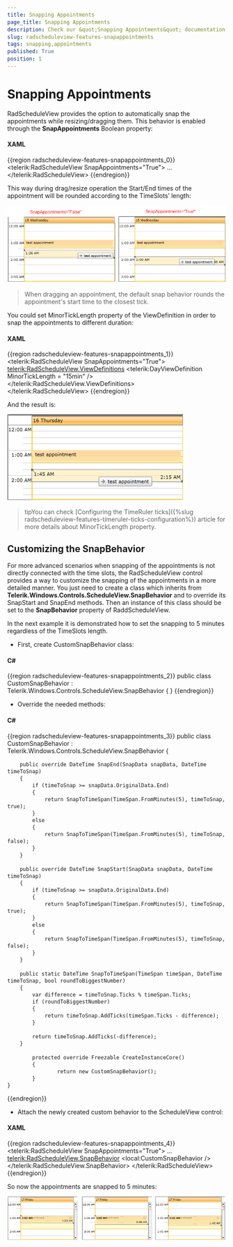```yaml
---
title: Snapping Appointments
page_title: Snapping Appointments
description: Check our &quot;Snapping Appointments&quot; documentation article for the RadScheduleView {{ site.framework_name }} control.
slug: radscheduleview-features-snapappointments
tags: snapping,appointments
published: True
position: 1
---
```


# Snapping Appointments

RadScheduleView provides the option to automatically snap the appointments while resizing/dragging them. This behavior is enabled through the __SnapAppointments__ Boolean property:

#### __XAML__

{{region radscheduleview-features-snapappointments_0}}
	<telerik:RadScheduleView SnapAppointments="True">
	...
	</telerik:RadScheduleView>
{{endregion}}

This way during drag/resize operation the Start/End times of the appointment will be rounded according to the TimeSlots’ length:

![radscheduleview snapappointments 1](images/radscheduleview_snapappointments_1.png)

>When dragging an appointment, the default snap behavior rounds the appointment's start time to the closest tick.

You could set MinorTickLength property of the ViewDefinition in order to snap the appointments to different duration:     

#### __XAML__

{{region radscheduleview-features-snapappointments_1}}
	<telerik:RadScheduleView SnapAppointments="True">		
		<telerik:RadScheduleView.ViewDefinitions>
			<telerik:DayViewDefinition MinorTickLength = "15min" />		
		</telerik:RadScheduleView.ViewDefinitions>	
	</telerik:RadScheduleView>
{{endregion}}

And the result is:

![radscheduleview snapappointments 2](images/radscheduleview_snapappointments_2.png)

>tipYou can check [Configuring the TimeRuler ticks]({%slug radscheduleview-features-timeruler-ticks-configuration%}) article for more details about MinorTickLength property.

## Customizing the SnapBehavior

For more advanced scenarios when snapping of the appointments is not directly connected with the time slots, the RadScheduleView control provides a way to customize the snapping of the appointments in a more detailed manner. You just need to create a class which inherits from __Telerik.Windows.Controls.ScheduleView.SnapBehavior__ and to override its SnapStart and SnapEnd methods. Then an instance of this class should be set to the __SnapBehavior__ property of RaddScheduleView.

In the next example it is demonstrated how to set the snapping to 5 minutes regardless of the TimeSlots length.

* First, create CustomSnapBehavior class:

#### __C#__

{{region radscheduleview-features-snapappointments_2}}
	public class CustomSnapBehavior : Telerik.Windows.Controls.ScheduleView.SnapBehavior
	{
	}
{{endregion}}

* Override the needed methods:

#### __C#__

{{region radscheduleview-features-snapappointments_3}}
	public class CustomSnapBehavior : Telerik.Windows.Controls.ScheduleView.SnapBehavior
	{
	
		public override DateTime SnapEnd(SnapData snapData, DateTime timeToSnap)
		{
			if (timeToSnap >= snapData.OriginalData.End)
			{
				return SnapToTimeSpan(TimeSpan.FromMinutes(5), timeToSnap, true);
			}
			else
			{
				return SnapToTimeSpan(TimeSpan.FromMinutes(5), timeToSnap, false);
			}
		}
	
		public override DateTime SnapStart(SnapData snapData, DateTime timeToSnap)
		{
			if (timeToSnap >= snapData.OriginalData.End)
			{
				return SnapToTimeSpan(TimeSpan.FromMinutes(5), timeToSnap, true);
			}
			else
			{
				return SnapToTimeSpan(TimeSpan.FromMinutes(5), timeToSnap, false);
			}
		}
	
		public static DateTime SnapToTimeSpan(TimeSpan timeSpan, DateTime timeToSnap, bool roundToBiggestNumber)
		{
			var difference = timeToSnap.Ticks % timeSpan.Ticks;
			if (roundToBiggestNumber)
			{
				return timeToSnap.AddTicks(timeSpan.Ticks - difference);
			}
	
			return timeToSnap.AddTicks(-difference);
		}
		
        	protected override Freezable CreateInstanceCore()
        	{
            		return new CustomSnapBehavior();
        	}
	}
{{endregion}}

* Attach the newly created custom behavior to the ScheduleView control:

#### __XAML__

{{region radscheduleview-features-snapappointments_4}}
	<telerik:RadScheduleView SnapAppointments="True">
		...
		<telerik:RadScheduleView.SnapBehavior>
			<local:CustomSnapBehavior />
		</telerik:RadScheduleView.SnapBehavior>
	</telerik:RadScheduleView>
{{endregion}}

So now the appointments are snapped to 5 minutes:

![radscheduleview snapappointments 3](images/radscheduleview_snapappointments_3.png)
